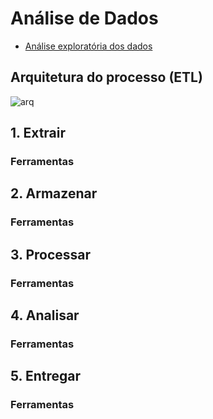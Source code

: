 # Análise de Dados

- [Análise exploratória dos dados](http://www.each.usp.br/lauretto/SIN5008_2011/aula01/aula1)

## Arquitetura do processo (ETL)

![arq]()

## 1. Extrair

### Ferramentas

## 2. Armazenar

### Ferramentas

## 3. Processar

### Ferramentas

## 4. Analisar

### Ferramentas

## 5. Entregar

### Ferramentas
